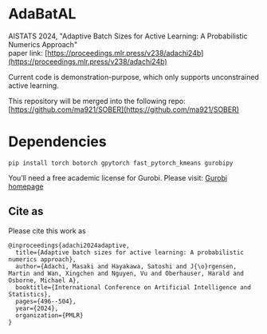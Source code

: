 # AdaBatAL
AISTATS 2024, "Adaptive Batch Sizes for Active Learning: A Probabilistic Numerics Approach"<br>
paper link: [https://proceedings.mlr.press/v238/adachi24b](https://proceedings.mlr.press/v238/adachi24b) <br>

Current code is demonstration-purpose, which only supports unconstrained active learning.

This repository will be merged into the following repo:<br>
[https://github.com/ma921/SOBER](https://github.com/ma921/SOBER)


# Dependencies
```
pip install torch botorch gpytorch fast_pytorch_kmeans gurobipy
```
You’ll need a free academic license for Gurobi. Please visit: [Gurobi homepage](https://www.gurobi.com/academia/academic-program-and-licenses/?utm_source=google&utm_medium=cpc&utm_campaign=M3_Search_FR_Brand&campaignid=21737480318&adgroupid=168375952072&creative=714623021645&keyword=gurobi%20academic%20license&matchtype=p&_bn=g&gad_source=1&gad_campaignid=21737480318&gbraid=0AAAAA-OoJU7G5Zro3fG8Rc3KjtGg4RWt4&gclid=Cj0KCQjw0erBBhDTARIsAKO8iqSqVCLNmIbv4S5qGI78T9tCMIZnJK3t38_c0Vsk50EIUp2OErNVlR0aAsvmEALw_wcB)

## Cite as
Please cite this work as
```
@inproceedings{adachi2024adaptive,
  title={Adaptive batch sizes for active learning: A probabilistic numerics approach},
  author={Adachi, Masaki and Hayakawa, Satoshi and J{\o}rgensen, Martin and Wan, Xingchen and Nguyen, Vu and Oberhauser, Harald and Osborne, Michael A},
  booktitle={International Conference on Artificial Intelligence and Statistics},
  pages={496--504},
  year={2024},
  organization={PMLR}
}
```
